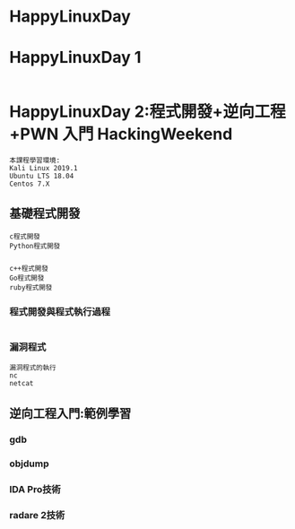 # HappyLinuxDay


# HappyLinuxDay 1
```

```

# HappyLinuxDay 2:程式開發+逆向工程+PWN 入門 HackingWeekend
```
本課程學習環境:
Kali Linux 2019.1
Ubuntu LTS 18.04
Centos 7.X
```

## 基礎程式開發
```
c程式開發
Python程式開發
```
### 
```
c++程式開發
Go程式開發
ruby程式開發
```

### 程式開發與程式執行過程
```

```

### 漏洞程式
```
漏洞程式的執行
nc 
netcat
```
## 逆向工程入門:範例學習

### gdb

### objdump

### IDA Pro技術

### radare 2技術
